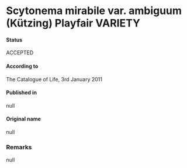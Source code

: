 # Scytonema mirabile var. ambiguum (Kützing) Playfair VARIETY

#### Status
ACCEPTED

#### According to
The Catalogue of Life, 3rd January 2011

#### Published in
null

#### Original name
null

### Remarks
null